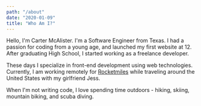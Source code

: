 ```yaml
---
path: "/about"
date: "2020-01-09"
title: "Who Am I?"
---
```


Hello, I'm Carter McAlister. I'm a Software Engineer from Texas. I had a passion for coding from a young age, and launched my first website at 12. After graduating High School, I started working as a freelance developer.

These days I specialize in front-end development using web technologies. Currently, I am working remotely for [Rocketmiles](https://www.rocketmiles.com) while traveling around the United States with my girlfriend Jess.

When I'm not writing code, I love spending time outdoors - hiking, skiing, mountain biking, and scuba diving.

